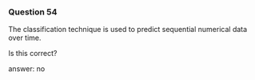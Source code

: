 ### Question 54

The classification technique is used to predict sequential numerical data over time.

Is this correct?

answer: no

